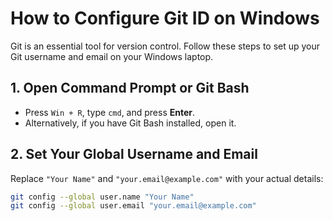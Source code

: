 # How to Configure Git ID on Windows  

Git is an essential tool for version control. Follow these steps to set up your Git username and email on your Windows laptop.  

## 1. Open Command Prompt or Git Bash  
- Press `Win + R`, type `cmd`, and press **Enter**.  
- Alternatively, if you have Git Bash installed, open it.  

## 2. Set Your Global Username and Email  
Replace `"Your Name"` and `"your.email@example.com"` with your actual details:  

```sh
git config --global user.name "Your Name"
git config --global user.email "your.email@example.com"
